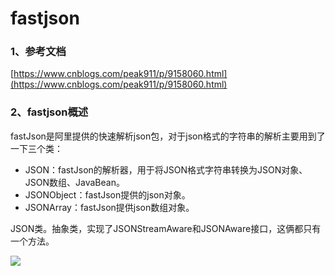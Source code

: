 # fastjson

### 1、参考文档

[https://www.cnblogs.com/peak911/p/9158060.html](https://www.cnblogs.com/peak911/p/9158060.html)

### 2、fastjson概述

fastJson是阿里提供的快速解析json包，对于json格式的字符串的解析主要用到了一下三个类：

* JSON：fastJson的解析器，用于将JSON格式字符串转换为JSON对象、JSON数组、JavaBean。
* JSONObject：fastJson提供的json对象。
* JSONArray：fastJson提供json数组对象。

JSON类。抽象类，实现了JSONStreamAware和JSONAware接口，这俩都只有一个方法。

![](/assets/JSON类.png)



